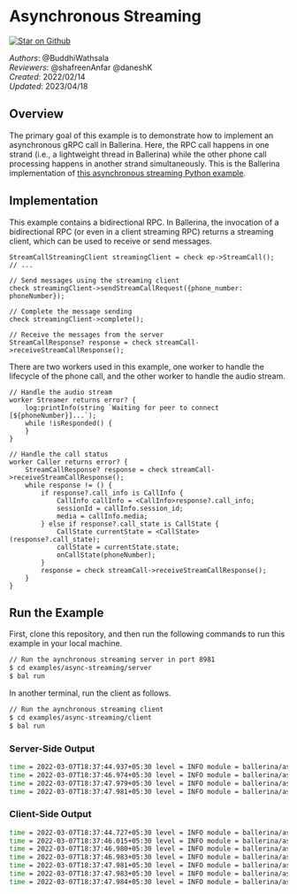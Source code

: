 # Asynchronous Streaming

[![Star on Github](https://img.shields.io/badge/-Star%20on%20Github-blue?style=social&logo=github)](https://github.com/ballerina-platform/module-ballerina-grpc)

_Authors_: @BuddhiWathsala  
_Reviewers_: @shafreenAnfar @daneshK  
_Created_: 2022/02/14  
_Updated_: 2023/04/18

## Overview
The primary goal of this example is to demonstrate how to implement an asynchronous gRPC call in Ballerina. Here, the RPC call happens in one strand (i.e., a lightweight thread in Ballerina) while the other phone call processing happens in another strand simultaneously. This is the Ballerina implementation of [this asynchronous streaming Python example](https://github.com/grpc/grpc/blob/v1.43.2/examples/python/async_streaming/phone.proto).

## Implementation
This example contains a bidirectional RPC. In Ballerina, the invocation of a bidirectional RPC (or even in a client streaming RPC) returns a streaming client, which can be used to receive or send messages.
```ballerina
StreamCallStreamingClient streamingClient = check ep->StreamCall();
// ...

// Send messages using the streaming client
check streamingClient->sendStreamCallRequest({phone_number: phoneNumber});

// Complete the message sending
check streamingClient->complete();

// Receive the messages from the server
StreamCallResponse? response = check streamCall->receiveStreamCallResponse();
```

There are two workers used in this example, one worker to handle the lifecycle of the phone call, and the other worker to handle the audio stream.
```ballerina
// Handle the audio stream
worker Streamer returns error? {
    log:printInfo(string `Waiting for peer to connect [${phoneNumber}]...`);
    while !isResponded() {
    }
}

// Handle the call status
worker Caller returns error? {
    StreamCallResponse? response = check streamCall->receiveStreamCallResponse();
    while response != () {
        if response?.call_info is CallInfo {
            CallInfo callInfo = <CallInfo>response?.call_info;
            sessionId = callInfo.session_id;
            media = callInfo.media;
        } else if response?.call_state is CallState {
            CallState currentState = <CallState>(response?.call_state);
            callState = currentState.state;
            onCallState(phoneNumber);
        }
        response = check streamCall->receiveStreamCallResponse();
    }
}
```

## Run the Example

First, clone this repository, and then run the following commands to run this example in your local machine.

```sh
// Run the aynchronous streaming server in port 8981
$ cd examples/async-streaming/server
$ bal run
```

In another terminal, run the client as follows.
```sh
// Run the aynchronous streaming client
$ cd examples/async-streaming/client
$ bal run
```

### Server-Side Output
```sh
time = 2022-03-07T18:37:44.937+05:30 level = INFO module = ballerina/async_server message = "Received a phone call request" number = "94771234567"
time = 2022-03-07T18:37:46.974+05:30 level = INFO module = ballerina/async_server message = "Created a call session" sessionId = 0 media = "https://link.to.audio.resources"
time = 2022-03-07T18:37:47.979+05:30 level = INFO module = ballerina/async_server message = "Call finished" number = "94771234567"
time = 2022-03-07T18:37:47.981+05:30 level = INFO module = ballerina/async_server message = "Call session cleaned" sessionId = "0" media = "https://link.to.audio.resources"
```

### Client-Side Output
```sh
time = 2022-03-07T18:37:44.727+05:30 level = INFO module = ballerina/async_client message = "Waiting for peer to connect" phoneNumber = "94771234567"
time = 2022-03-07T18:37:46.015+05:30 level = INFO module = ballerina/async_client message = "Call toward [94771234567] enters [NEW] state"
time = 2022-03-07T18:37:46.980+05:30 level = INFO module = ballerina/async_client message = "Call toward [94771234567] enters [ACTIVE] state"
time = 2022-03-07T18:37:46.983+05:30 level = INFO module = ballerina/async_client message = "Consuming audio resource" URL = "https://link.to.audio.resources"
time = 2022-03-07T18:37:47.981+05:30 level = INFO module = ballerina/async_client message = "Call toward [94771234567] enters [ENDED] state"
time = 2022-03-07T18:37:47.983+05:30 level = INFO module = ballerina/async_client message = "Audio session finished" URL = "https://link.to.audio.resources"
time = 2022-03-07T18:37:47.984+05:30 level = INFO module = ballerina/async_client message = "Call finished"
```
